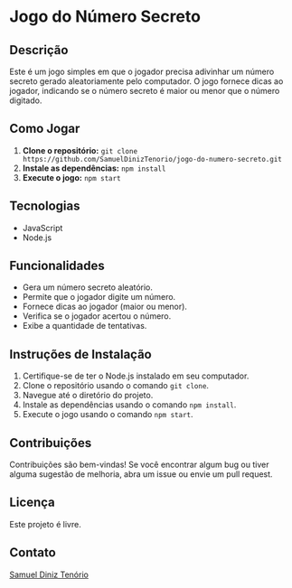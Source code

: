 # Jogo do Número Secreto

## Descrição

Este é um jogo simples em que o jogador precisa adivinhar um número secreto gerado aleatoriamente pelo computador. O jogo fornece dicas ao jogador, indicando se o número secreto é maior ou menor que o número digitado.

## Como Jogar

1. **Clone o repositório:** `git clone https://github.com/SamuelDinizTenorio/jogo-do-numero-secreto.git`
2. **Instale as dependências:** `npm install`
3. **Execute o jogo:** `npm start`

## Tecnologias

* JavaScript
* Node.js

## Funcionalidades

* Gera um número secreto aleatório.
* Permite que o jogador digite um número.
* Fornece dicas ao jogador (maior ou menor).
* Verifica se o jogador acertou o número.
* Exibe a quantidade de tentativas.

## Instruções de Instalação

1. Certifique-se de ter o Node.js instalado em seu computador.
2. Clone o repositório usando o comando `git clone`.
3. Navegue até o diretório do projeto.
4. Instale as dependências usando o comando `npm install`.
5. Execute o jogo usando o comando `npm start`.

## Contribuições

Contribuições são bem-vindas! Se você encontrar algum bug ou tiver alguma sugestão de melhoria, abra um issue ou envie um pull request.

## Licença

Este projeto é livre.

## Contato

[Samuel Diniz Tenório](https://www.linkedin.com/in/samuel-diniz-ten%C3%B3rio-923533298/)
